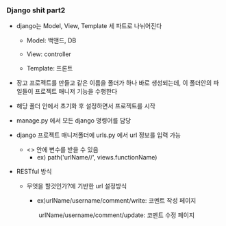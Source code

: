 ### Django shit part2

* django는 Model, View, Template 세 파트로 나뉘어진다

  * Model: 백앤드, DB

  * View: controller

  * Template: 프론트

* 장고 프로젝트를 만들고 같은 이름을 폴더가 하나 바로 생성되는데, 이 폴더안의 파일들이 프로젝트 매니저 기능을 수행한다
* 해당 폴더 안에서 초기화 후 설정하면서 프로젝트를 시작
* manage.py 에서 모든 django 명령어를 담당

* django 프로젝트 매니저폴더에 urls.py 에서 url 정보를 입력 가능

  * <> 안에 변수를 받을 수 있음
    * ex) path('urlName/<variable>/', views.functionName)

* RESTful 방식

  * 무엇을 할것인가?에 기반한 url 설정방식

    * ex)urlName/username/comment/write: 코멘트 작성 페이지

      ​     urlName/username/comment/update: 코멘트 수정 페이지
